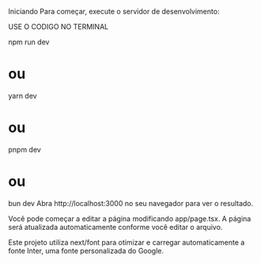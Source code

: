 Iniciando
Para começar, execute o servidor de desenvolvimento:

USE O CODIGO NO TERMINAL 

npm run dev

# ou
yarn dev
# ou
pnpm dev
# ou
bun dev
Abra http://localhost:3000 no seu navegador para ver o resultado.

Você pode começar a editar a página modificando app/page.tsx. A página será atualizada automaticamente conforme você editar o arquivo.

Este projeto utiliza next/font para otimizar e carregar automaticamente a fonte Inter, uma fonte personalizada do Google.
